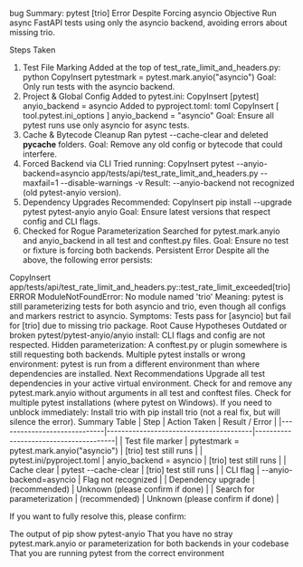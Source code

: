 bug Summary: pytest [trio] Error Despite Forcing asyncio
Objective
Run async FastAPI tests using only the asyncio backend, avoiding errors about missing trio.

Steps Taken
1. Test File Marking
Added at the top of test_rate_limit_and_headers.py:
python
CopyInsert
pytestmark = pytest.mark.anyio("asyncio")
Goal: Only run tests with the asyncio backend.
2. Project & Global Config
Added to pytest.ini:
CopyInsert
[pytest]
anyio_backend = asyncio
Added to pyproject.toml:
toml
CopyInsert
[
tool.pytest.ini_options
]
anyio_backend = "asyncio"
Goal: Ensure all pytest runs use only asyncio for async tests.
3. Cache & Bytecode Cleanup
Ran pytest --cache-clear and deleted __pycache__ folders. Goal: Remove any old config or bytecode that could interfere.
4. Forced Backend via CLI
Tried running:
CopyInsert
pytest --anyio-backend=asyncio app/tests/api/test_rate_limit_and_headers.py --maxfail=1 --disable-warnings -v
Result: --anyio-backend not recognized (old pytest-anyio version).
5. Dependency Upgrades
Recommended:
CopyInsert
pip install --upgrade pytest pytest-anyio anyio
Goal: Ensure latest versions that respect config and CLI flags.
6. Checked for Rogue Parameterization
Searched for pytest.mark.anyio and anyio_backend in all test and conftest.py files. Goal: Ensure no test or fixture is forcing both backends.
Persistent Error
Despite all the above, the following error persists:

CopyInsert
app/tests/api/test_rate_limit_and_headers.py::test_rate_limit_exceeded[trio] ERROR
ModuleNotFoundError: No module named 'trio'
Meaning: pytest is still parameterizing tests for both asyncio and trio, even though all configs and markers restrict to asyncio.
Symptoms: Tests pass for [asyncio] but fail for [trio] due to missing trio package.
Root Cause Hypotheses
Outdated or broken pytest/pytest-anyio/anyio install: CLI flags and config are not respected.
Hidden parameterization: A conftest.py or plugin somewhere is still requesting both backends.
Multiple pytest installs or wrong environment: pytest is run from a different environment than where dependencies are installed.
Next Recommendations
Upgrade all test dependencies in your active virtual environment.
Check for and remove any pytest.mark.anyio without arguments in all test and conftest files.
Check for multiple pytest installations (where pytest on Windows).
If you need to unblock immediately:
Install trio with pip install trio (not a real fix, but will silence the error).
Summary Table
| Step | Action Taken | Result / Error | |-----------------------------|----------------------------------------|---------------------------------------| | Test file marker | pytestmark = pytest.mark.anyio("asyncio") | [trio] test still runs | | pytest.ini/pyproject.toml | anyio_backend = asyncio | [trio] test still runs | | Cache clear | pytest --cache-clear | [trio] test still runs | | CLI flag | --anyio-backend=asyncio | Flag not recognized | | Dependency upgrade | (recommended) | Unknown (please confirm if done) | | Search for parameterization | (recommended) | Unknown (please confirm if done) |

If you want to fully resolve this, please confirm:

The output of pip show pytest-anyio
That you have no stray pytest.mark.anyio or parameterization for both backends in your codebase
That you are running pytest from the correct environment